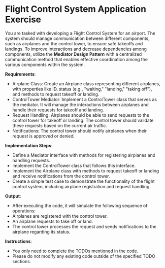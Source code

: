 # Flight Control System Application Exercise
You are tasked with developing a Flight Control System for an airport. The system should manage communication between different components, such as airplanes and the control tower, to ensure safe takeoffs and landings. To improve interactions and decrease dependencies among components, utilize the **Mediator Design Pattern** with a centralized communication method that enables effective coordination among the various components within the system.

**Requirements**:
* Airplane Class: Create an Airplane class representing different airplanes, with properties like ID, status (e.g., "waiting," "landing," "taking off"), and methods to request takeoff or landing.
* ControlTower Mediator: Implement a ControlTower class that serves as the mediator. It will manage the interactions between airplanes and handle their requests for takeoff and landing.
* Request Handling: Airplanes should be able to send requests to the control tower for takeoff or landing. The control tower should validate these requests based on the current air traffic.
* Notifications: The control tower should notify airplanes when their request is approved or denied.

**Implementation Steps**:
* Define a Mediator interface with methods for registering airplanes and handling requests.
* Implement the ControlTower class that follows this interface.
* Implement the Airplane class with methods to request takeoff or landing and receive notifications from the control tower.
* Create a simple test case to demonstrate the functionality of the flight control system, including airplane registration and request handling.

**Output**:
* After executing the code, it will simulate the following sequence of operations:
* Airplanes are registered with the control tower.
* An airplane requests to take off or land.
* The control tower processes the request and sends notifications to the airplane regarding its status.

**Instructions**:
* You only need to complete the TODOs mentioned in the code.
* Please do not modify any existing code outside of the specified TODO sections.
